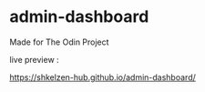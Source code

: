 # admin-dashboard

Made for The Odin Project

live preview :

https://shkelzen-hub.github.io/admin-dashboard/
